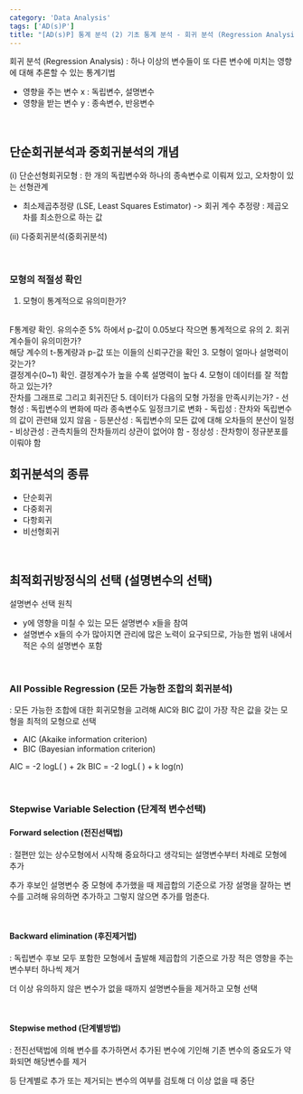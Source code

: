 ```yaml
---
category: 'Data Analysis'
tags: ['AD(s)P']
title: "[AD(s)P] 통계 분석 (2) 기초 통계 분석 - 회귀 분석 (Regression Analysis)"
---
```


회귀 분석 (Regression Analysis)
: 하나 이상의 변수들이 또 다른 변수에 미치는 영향에 대해 추론할 수 있는 통계기법

- 영향을 주는 변수 x : 독립변수, 설명변수
- 영향을 받는 변수 y : 종속변수, 반응변수

<br>


## 단순회귀분석과 중회귀분석의 개념

(i) 단순선형회귀모형 : 한 개의 독립변수와 하나의 종속변수로 이뤄져 있고, 오차항이 있는 선형관계
- 최소제곱추정량 (LSE, Least Squares Estimator) -> 회귀 계수 추정량
: 제곱오차를 최소한으로 하는 값

(ii) 다중회귀분석(중회귀분석)

<br>

### 모형의 적절성 확인

1. 모형이 통계적으로 유의미한가?
<br>
F통계량 확인. 유의수준 5% 하에서 p-값이 0.05보다 작으면 통계적으로 유의
2. 회귀계수들이 유의미한가?
<br>
해당 계수의 t-통계량과 p-값 또는 이들의 신뢰구간을 확인
3. 모형이 얼마나 설명력이 갖는가?
<br>
결정계수(0~1) 확인. 결정계수가 높을 수록 설명력이 높다
4. 모형이 데이터를 잘 적합하고 있는가?
<br>
잔차를 그래프로 그리고 회귀진단
5. 데이터가 다음의 모형 가정을 만족시키는가?
- 선형성 : 독립변수의 변화에 따라 종속변수도 일정크기로 변화
- 독립성 : 잔차와 독립변수의 값이 관련돼 있지 않음
- 등분산성 : 독립변수의 모든 값에 대해 오차들의 분산이 일정
- 비상관성 : 관측치들의 잔차들끼리 상관이 없어야 함
- 정상성 : 잔차항이 정규분포를 이뤄야 함

<br>


## 회귀분석의 종류

- 단순회귀
- 다중회귀
- 다항회귀
- 비선형회귀

<br>


## 최적회귀방정식의 선택 (설명변수의 선택)

설명변수 선택 원칙
- y에 영향을 미칠 수 있는 모든 설명변수 x들을 참여
- 설명변수 x들의 수가 많아지면 관리에 많은 노력이 요구되므로, 가능한 범위 내에서 적은 수의 설명변수 포함

<br>


### All Possible Regression (모든 가능한 조합의 회귀분석)
: 모든 가능한 조합에 대한 회귀모형을 고려해 AIC와 BIC 값이 가장 작은 값을 갖는 모형을 최적의 모형으로 선택

- AIC (Akaike information criterion)
- BIC (Bayesian information criterion)

AIC = -2 logL( ) + 2k
BIC = -2 logL( ) + k log(n)

<br>

### Stepwise Variable Selection (단계적 변수선택)

#### Forward selection (전진선택법)
: 절편만 있는 상수모형에서 시작해 중요하다고 생각되는 설명변수부터 차례로 모형에 추가

추가 후보인 설명변수 중 모형에 추가했을 때 제곱합의 기준으로 가장 설명을 잘하는 변수를 고려해 유의하면 추가하고 그렇지 않으면 추가를 멈춘다.

<br>

#### Backward elimination (후진제거법)
: 독립변수 후보 모두 포함한 모형에서 출발해 제곱합의 기준으로 가장 적은 영향을 주는 변수부터 하나씩 제거

더 이상 유의하지 않은 변수가 없을 때까지 설명변수들을 제거하고 모형 선택

<br>

#### Stepwise method (단계별방법)
: 전진선택법에 의해 변수를 추가하면서 추가된 변수에 기인해 기존 변수의 중요도가 약화되면 해당변수를 제거

등 단계별로 추가 또는 제거되는 변수의 여부를 검토해 더 이상 없을 때 중단
